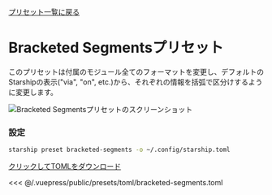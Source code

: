 [プリセット一覧に戻る](./README.md#bracketed-segments)

# Bracketed Segmentsプリセット

このプリセットは付属のモジュール全てのフォーマットを変更し、デフォルトのStarshipの表示("via", "on", etc.)から、それぞれの情報を括弧で区分けするように変更します。

![Bracketed Segmentsプリセットのスクリーンショット](/presets/img/bracketed-segments.png)

### 設定

```sh
starship preset bracketed-segments -o ~/.config/starship.toml
```

[クリックしてTOMLをダウンロード](/presets/toml/bracketed-segments.toml)

<<< @/.vuepress/public/presets/toml/bracketed-segments.toml
